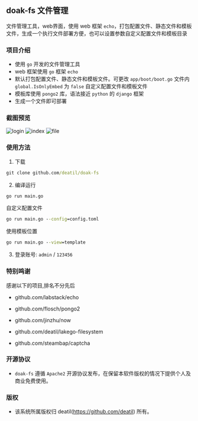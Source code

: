 ## doak-fs 文件管理

文件管理工具，web界面，使用 web 框架 `echo`，打包配置文件、静态文件和模板文件，生成一个执行文件部署方便，也可以设置参数自定义配置文件和模板目录


### 项目介绍

*  使用 `go` 开发的文件管理工具
*  web 框架使用 `go` 框架 `echo`
*  默认打包配置文件、静态文件和模板文件。可更改 `app/boot/boot.go` 文件内 `global.IsOnlyEmbed` 为 `false` 自定义配置文件和模板文件
*  模板库使用 `pongo2` 库，语法接近 `python` 的 `django` 框架
*  生成一个文件即可部署


### 截图预览

![login](https://user-images.githubusercontent.com/24578855/219612410-b6994879-33d1-49d4-818e-d6d3be9fe50d.png)
![index](https://user-images.githubusercontent.com/24578855/219612392-f1555a54-ea09-441a-a1c2-eaf17b2b37d6.png)
![file](https://user-images.githubusercontent.com/24578855/219553564-dbd3dea2-df6e-4d0d-b6ba-ac0a94ec12c9.png)

### 使用方法

1. 下载

```cmd
git clone github.com/deatil/doak-fs
```

2. 编译运行

```cmd
go run main.go
```

自定义配置文件
```cmd
go run main.go --config=config.toml
```

使用模板位置
```cmd
go run main.go --view=template
```

3. 登录账号: `admin` / `123456`


### 特别鸣谢

感谢以下的项目,排名不分先后

 - github.com/labstack/echo

 - github.com/flosch/pongo2

 - github.com/jinzhu/now

 - github.com/deatil/lakego-filesystem

 - github.com/steambap/captcha


### 开源协议

*  `doak-fs` 遵循 `Apache2` 开源协议发布，在保留本软件版权的情况下提供个人及商业免费使用。


### 版权

*  该系统所属版权归 deatil(https://github.com/deatil) 所有。
